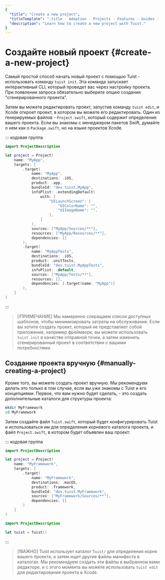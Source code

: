 ```yaml
---
{
  "title": "Create a new project",
  "titleTemplate": ":title · Adoption · Projects · Features · Guides · Tuist",
  "description": "Learn how to create a new project with Tuist."
}
---
```

# Создайте новый проект {#create-a-new-project}

Самый простой способ начать новый проект с помощью Tuist - использовать команду
`tuist init`. Эта команда запускает интерактивный CLI, который проведет вас
через настройку проекта. При появлении запроса обязательно выберите опцию
создания "сгенерированного проекта".

Затем вы можете
<LocalizedLink href="/guides/features/projects/editing">редактировать
проект</LocalizedLink>, запустив команду `tuist edit`, и Xcode откроет проект, в
котором вы можете его редактировать. Один из генерируемых файлов -
`Project.swift`, который содержит определение вашего проекта. Если вы знакомы с
менеджером пакетов Swift, думайте о нем как о `Package.swift`, но на языке
проектов Xcode.

::: кодовая группа
```swift [Project.swift]
import ProjectDescription

let project = Project(
    name: "MyApp",
    targets: [
        .target(
            name: "MyApp",
            destinations: .iOS,
            product: .app,
            bundleId: "dev.tuist.MyApp",
            infoPlist: .extendingDefault(
                with: [
                    "UILaunchScreen": [
                        "UIColorName": "",
                        "UIImageName": "",
                    ],
                ]
            ),
            sources: ["MyApp/Sources/**"],
            resources: ["MyApp/Resources/**"],
            dependencies: []
        ),
        .target(
            name: "MyAppTests",
            destinations: .iOS,
            product: .unitTests,
            bundleId: "dev.tuist.MyAppTests",
            infoPlist: .default,
            sources: ["MyApp/Tests/**"],
            resources: [],
            dependencies: [.target(name: "MyApp")]
        ),
    ]
)
```
:::

> [!ПРИМЕЧАНИЕ] Мы намеренно сокращаем список доступных шаблонов, чтобы
> минимизировать затраты на обслуживание. Если вы хотите создать проект, который
> не представляет собой приложение, например фреймворк, вы можете использовать
> `tuist init` в качестве отправной точки, а затем изменить сгенерированный
> проект в соответствии с вашими потребностями.

## Создание проекта вручную {#manually-creating-a-project}

Кроме того, вы можете создать проект вручную. Мы рекомендуем делать это только в
том случае, если вы уже знакомы с Tuist и его концепциями. Первое, что вам нужно
будет сделать, - это создать дополнительные каталоги для структуры проекта:

```bash
mkdir MyFramework
cd MyFramework
```

Затем создайте файл `Tuist.swift`, который будет конфигурировать Tuist и
использоваться им для определения корневого каталога проекта, и файл
`Project.swift`, в котором будет объявлен ваш проект:

::: кодовая группа
```swift [Project.swift]
import ProjectDescription

let project = Project(
    name: "MyFramework",
    targets: [
        .target(
            name: "MyFramework",
            destinations: .macOS,
            product: .framework,
            bundleId: "dev.tuist.MyFramework",
            sources: ["MyFramework/Sources/**"],
            dependencies: []
        )
    ]
)
```
```swift [Tuist.swift]
import ProjectDescription

let tuist = Tuist()
```
:::

> [!ВАЖНО] Tuist использует каталог `Tuist/` для определения корня вашего
> проекта, а затем ищет другие файлы манифеста в каталогах. Мы рекомендуем
> создать эти файлы в выбранном вами редакторе, и с этого момента вы можете
> использовать `tuist edit` для редактирования проекта в Xcode.
